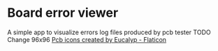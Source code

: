  # Board error viewer
 A simple app to visualize errors log files produced by pcb tester
TODO
Change 96x96 
<a href="https://www.flaticon.com/free-icons/pcb" title="pcb icons">Pcb icons created by Eucalyp - Flaticon</a>
